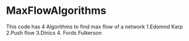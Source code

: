 # MaxFlowAlgorithms

This code has 4 Algorithms to find max flow of a network
1.Edomnd Karp
2.Push flow
3.Dinics
4. Fords Fulkerson
